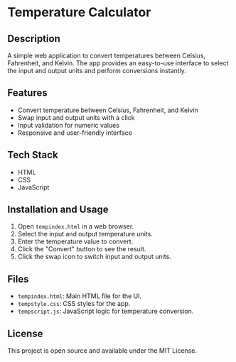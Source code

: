 # Temperature Calculator

## Description
A simple web application to convert temperatures between Celsius, Fahrenheit, and Kelvin. The app provides an easy-to-use interface to select the input and output units and perform conversions instantly.

## Features
- Convert temperature between Celsius, Fahrenheit, and Kelvin
- Swap input and output units with a click
- Input validation for numeric values
- Responsive and user-friendly interface

## Tech Stack
- HTML
- CSS
- JavaScript

## Installation and Usage
1. Open `tempindex.html` in a web browser.
2. Select the input and output temperature units.
3. Enter the temperature value to convert.
4. Click the "Convert" button to see the result.
5. Click the swap icon to switch input and output units.

## Files
- `tempindex.html`: Main HTML file for the UI.
- `tempstyle.css`: CSS styles for the app.
- `tempscript.js`: JavaScript logic for temperature conversion.

## License
This project is open source and available under the MIT License.
